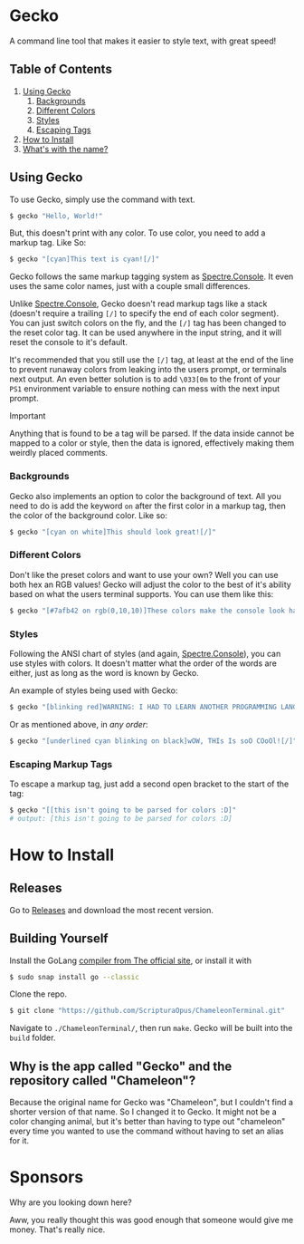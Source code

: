 # Gecko

A command line tool that makes it easier to style text, with great speed!

## Table of Contents
1. [Using Gecko](#using-gecko)
   1. [Backgrounds](#backgrounds)
   2. [Different Colors](#different-colors)
   3. [Styles](#styles)
   4. [Escaping Tags](#escaping-markup-tags)
2. [How to Install](#how-to-install)
3. [What's with the name?](#why-is-the-app-called-gecko-and-the-repository-called-chameleon)

## Using Gecko
To use Gecko, simply use the command with text.
```bash
$ gecko "Hello, World!"
```

But, this doesn't print with any color.
To use color, you need to add a markup tag. Like So:
```bash
$ gecko "[cyan]This text is cyan![/]"
```
Gecko follows the same markup tagging system as [Spectre.Console](https://github.com/spectreconsole/spectre.console/tree/main). It even uses the same color names, just with a couple small differences.

Unlike [Spectre.Console](https://github.com/spectreconsole/spectre.console/tree/main), Gecko doesn't read markup tags like a stack (doesn't require a trailing `[/]` to specify the end of each color segment). You can just switch colors on the fly, and the `[/]` tag has been changed to the reset color tag. It can be used anywhere in the input string, and it will reset the console to it's default. 

It's recommended that you still use the `[/]` tag, at least at the end of the line to prevent runaway colors from leaking into the users prompt, or terminals next output. An even better
solution is to add `\033[0m` to the front of your `PS1` environment variable to ensure nothing can mess with the next input prompt.

> [!IMPORTANT]  
> Anything that is found to be a tag will be parsed. If the data inside cannot be mapped
> to a color or style, then the data is ignored, effectively making them weirdly placed comments.

### Backgrounds

Gecko also implements an option to color the background of text. All you need to do is add the keyword `on` after the first color in a markup tag, then the color of the background color. Like so:

```bash
$ gecko "[cyan on white]This should look great![/]"
```

### Different Colors
Don't like the preset colors and want to use your own? Well you can use both hex an RGB values!
Gecko will adjust the color to the best of it's ability based on what the users terminal supports. You can use them like this:

```bash
$ gecko "[#7afb42 on rgb(0,10,10)]These colors make the console look hackery[/]"
```

### Styles

Following the ANSI chart of styles (and again, [Spectre.Console](https://github.com/spectreconsole/spectre.console/tree/main)), you can use styles with colors. 
It doesn't matter what the order of the words are either, just as long as the word is known by Gecko.

An example of styles being used with Gecko:

```bash
$ gecko "[blinking red]WARNING: I HAD TO LEARN ANOTHER PROGRAMMING LANGUAGE TO MAKE THIS, PLEASE USE IT[/]"
```

Or as mentioned above, in *any order*:

```bash
$ gecko "[underlined cyan blinking on black]wOW, THIs Is soO COoOl![/]"
```

### Escaping Markup Tags

To escape a markup tag, just add a second open bracket to the start of the tag:

```bash
$ gecko "[[this isn't going to be parsed for colors :D]"
# output: [this isn't going to be parsed for colors :D]
```

# How to Install

## Releases

Go to [Releases](releases) and download the most recent version.

## Building Yourself

Install the GoLang [compiler from The official site](https://go.dev/dl/), or install it with

```bash
$ sudo snap install go --classic
```

Clone the repo.

```bash
$ git clone "https://github.com/ScripturaOpus/ChameleonTerminal.git"
```

Navigate to `./ChameleonTerminal/`, then run `make`.
Gecko will be built into the `build` folder.

## Why is the app called "Gecko" and the repository called "Chameleon"?

Because the original name for Gecko was "Chameleon", but I couldn't find a shorter version of that name. 
So I changed it to Gecko. It might not be a color changing animal, 
but it's better than having to type out "chameleon" every time you wanted to use the command without having to set an alias for it.


# Sponsors

Why are you looking down here?

Aww, you really thought this was good enough that someone would give me money.
That's really nice.
